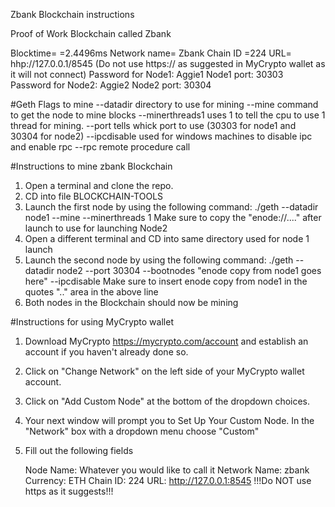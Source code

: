 Zbank Blockchain instructions

Proof of Work Blockchain called Zbank

Blocktime= =2.4496ms
Network name= Zbank
Chain ID =224
URL= hhp://127.0.0.1/8545  (Do not use https:// as suggested in MyCrypto wallet as it will not connect)
Password for Node1: Aggie1
Node1 port: 30303
Password for Node2: Aggie2
Node2 port: 30304

#Geth Flags to mine 
--datadir           directory to use for mining
--mine              command to get the node to mine blocks
--minerthreads1     uses 1 to tell the cpu to use 1 thread for mining.
--port              tells whick port to use (30303 for node1 and 30304 for node2)
--ipcdisable        used for windows machines to disable ipc and enable rpc
--rpc               remote procedure call

#Instructions to mine zbank Blockchain

1.  Open a terminal and clone the repo.
2.  CD into file BLOCKCHAIN-TOOLS
3.  Launch the first node by using the following command:
        ./geth --datadir node1 --mine --minerthreads 1
        Make sure to copy the "enode://...." after launch to use for launching Node2
4.  Open a different terminal and CD into same directory used for node 1 launch
5. Launch the second node by using the following command:
        ./geth --datadir node2 --port 30304 --bootnodes "enode copy from node1 goes here" --ipcdisable
        Make sure to insert enode copy from node1 in the quotes ".." area in the above line
6.  Both nodes in the Blockchain should now be mining

#Instructions for using MyCrypto wallet
1.  Download MyCrypto https://mycrypto.com/account and establish an account if you haven't already done so.
2.  Click on "Change Network" on the left side of your MyCrypto wallet account.
3.  Click on "Add Custom Node" at the bottom of the dropdown choices.
4.  Your next window will prompt you to Set Up Your Custom Node.  In the "Network" box with a dropdown menu choose "Custom"
5.  Fill out the following fields 

    Node Name:  Whatever you would like to call it
    Network Name: zbank
    Currency: ETH 
    Chain ID: 224
    URL: http://127.0.0.1:8545     !!!Do NOT use https as it suggests!!!


